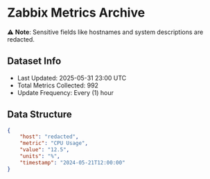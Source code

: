 # Zabbix Metrics Archive

⚠️ **Note**: Sensitive fields like hostnames and system descriptions are redacted.

## Dataset Info
- Last Updated: 2025-05-31 23:00 UTC
- Total Metrics Collected: 992
- Update Frequency: Every (1) hour

## Data Structure
```json
{
    "host": "redacted",
    "metric": "CPU Usage",
    "value": "12.5",
    "units": "%",
    "timestamp": "2024-05-21T12:00:00"
}
```
